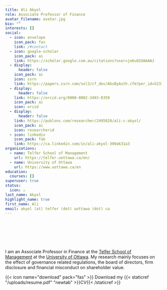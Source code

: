 ```yaml
---
title: Ali Akyol
role: Associate Professor of Finance
avatar_filename: avatar.jpg
bio: ""
interests: []
social:
  - icon: envelope
    icon_pack: fas
    link: /#contact
  - icon: google-scholar
    icon_pack: ai
    link: https://scholar.google.com.au/citations?user=jo6u02UAAAAJ
  - display:
      header: false
    icon_pack: ai
    icon: ssrn
    link: https://papers.ssrn.com/sol3/cf_dev/AbsByAuth.cfm?per_id=523338
  - display:
      header: false
    link: https://orcid.org/0000-0002-3493-0359
    icon_pack: ai
    icon: orcid
  - display:
      header: false
    link: https://publons.com/researcher/2495820/ali-c-akyol/
    icon_pack: ai
    icon: researcherid
  - icon: linkedin
    icon_pack: fab
    link: https://ca.linkedin.com/in/ali-akyol-309a631a3
organizations:
  - name: Telfer School of Management
    url: https://telfer.uottawa.ca/en/
  - name: University of Ottawa
    url: https://www.uottawa.ca/en
education:
  courses: []
superuser: true
status:
  icon: ☕️
last_name: Akyol
highlight_name: true
first_name: Ali
email: akyol (at) telfer (dot) uottawa (dot) ca
---
```

<!--StartFragment-->

&nbsp;

&nbsp;

&nbsp;

<!--EndFragment-->

I am an Associate Professor in Finance at the [Telfer School of Management](https://telfer.uottawa.ca/en/) at the [University of Ottawa](https://www.uottawa.ca/en). My research mainly focuses on the effect of governance related regulations, the board of directors, firm disclosure and financial misconduct on shareholder value. 

{{< icon name="download" pack="fas" >}} Download my {{< staticref "/uploads/resume.pdf" "newtab" >}}CV{{< /staticref >}}